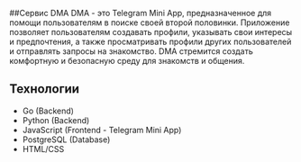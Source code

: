 ##Сервис DMA
DMA - это Telegram Mini App, предназначенное для помощи пользователям в поиске своей второй половинки.  Приложение позволяет пользователям создавать профили, указывать свои интересы и предпочтения, а также просматривать профили других пользователей и отправлять запросы на знакомство.  DMA стремится создать комфортную и безопасную среду для знакомств и общения.


## Технологии

*   Go (Backend)
*   Python (Backend)
*   JavaScript (Frontend - Telegram Mini App)
*   PostgreSQL (Database)
*   HTML/CSS
